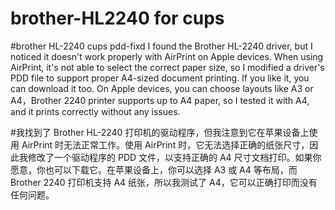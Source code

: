 # brother-HL2240 for cups
#brother HL-2240 cups pdd-fixd
I found the Brother HL-2240 driver, but I noticed it doesn't work properly with AirPrint on Apple devices. When using AirPrint, it's not able to select the correct paper size, so I modified a driver's PDD file to support proper A4-sized document printing. If you like it, you can download it too. On Apple devices, you can choose layouts like A3 or A4，Brother 2240 printer supports up to A4 paper, so I tested it with A4, and it prints correctly without any issues.


#我找到了 Brother HL-2240 打印机的驱动程序，但我注意到它在苹果设备上使用 AirPrint 时无法正常工作。使用 AirPrint 时，它无法选择正确的纸张尺寸，因此我修改了一个驱动程序的 PDD 文件，以支持正确的 A4 尺寸文档打印。如果你愿意，你也可以下载它。在苹果设备上，你可以选择 A3 或 A4 等布局，而 Brother 2240 打印机支持 A4 纸张，所以我测试了 A4，它可以正确打印而没有任何问题。
